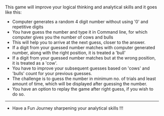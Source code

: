 This game will improve your logical thinking and analytical skills and it goes like this:

- Computer generates a random 4 digit number without using '0' and repetitive digits
- You have guess the number and type it in Command line, for which computer gives you the number of cows and bulls
- This will help you to arrive at the next guess, closer to the answer.
- If a digit from your guessed number matches with computer generated number, along with the right position, it is treated a 'bull'
- If a digit from your guessed number matches but at the wrong position, it is treated as a 'cow'.
- You have to improve your subsequent guesses based on 'cows' and 'bulls' count for your previous guesses.
- The challenge is to guess the number in minimum no. of trials and least amount of time, which will be displayed after guessing the number.
- You have an option to replay the game after right guess, if you wish to do so.

**********************************************************************************************************************************************************************

- Have a Fun Journey sharpening your analytical skills !!!
